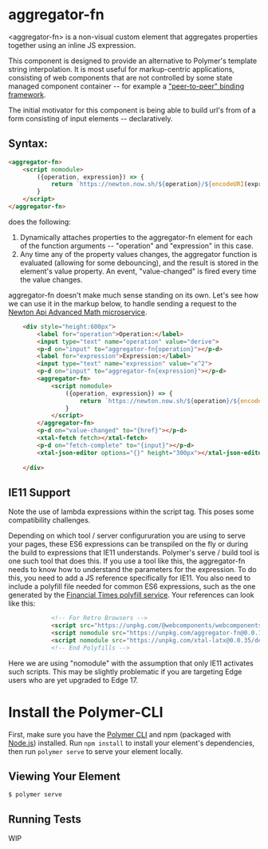# aggregator-fn

\<aggregator-fn\> is a non-visual custom element that aggregates properties together using an inline JS expression.

This component is designed to provide an alternative to Polymer's template string interpolation.  It is most useful for markup-centric applications, consisting of web components that are not controlled by some state managed component container -- for example a ["peer-to-peer" binding framework](https://www.webcomponents.org/element/p-d.p-u).

The initial motivator for this component is being able to build url's from of a form consisting of input elements -- declaratively.

## Syntax:

```html
<aggregator-fn>
    <script nomodule>
        ({operation, expression}) => {
            return `https://newton.now.sh/${operation}/${encodeURI(expression)}`
        }  
    </script>
</aggregator-fn>
```

does the following:

1)  Dynamically attaches properties to the aggregator-fn element for each of the function arguments -- "operation" and "expression" in this case.
2)  Any time any of the property values changes, the aggregator function is evaluated (allowing for some debouncing), and the result is stored in the element's value property.  An event, "value-changed" is fired every time the value changes.

aggregator-fn doesn't make much sense standing on its own.  Let's see how we can use it in the markup below, to handle sending a request to the [Newton Api Advanced Math microservice](https://newton.now.sh/).

```html
    <div style="height:600px">
        <label for="operation">Operation:</label>
        <input type="text" name="operation" value="derive">
        <p-d on="input" to="aggregator-fn{operation}"></p-d>
        <label for="expression">Expression:</label>
        <input type="text" name="expression" value="x^2">
        <p-d on="input" to="aggregator-fn{expression}"></p-d>
        <aggregator-fn>
            <script nomodule>
                ({operation, expression}) => {
                    return `https://newton.now.sh/${operation}/${encodeURI(expression)}`
                }  
            </script>
        </aggregator-fn>
        <p-d on="value-changed" to="{href}"></p-d>
        <xtal-fetch fetch></xtal-fetch>
        <p-d on="fetch-complete" to="{input}"></p-d>
        <xtal-json-editor options="{}" height="300px"></xtal-json-editor>
        
    </div>
```

<!--
```
<custom-element-demo>
  <template>
      <div>
        <label for="operation">Operation:</label>
        <input type="text" name="operation" value="derive">
        <p-d on="input" to="aggregator-fn{operation}"></p-d>
        <label for="expression">Expression:</label>
        <input type="text" name="expression" value="x^2">
        <p-d on="input" to="aggregator-fn{expression}"></p-d>
        <aggregator-fn>
            <script nomodule>
                ({operation, expression}) => {
                    return `https://newton.now.sh/${operation}/${encodeURI(expression)}`
                }  
            </script>
        </aggregator-fn>
        <p-d on="value-changed" to="{href}"></p-d>
        <xtal-fetch fetch></xtal-fetch>
        <p-d on="fetch-complete" to="{input}"></p-d>
        <xtal-json-editor options="{}" height="300px"></xtal-json-editor>
        
        <script type="module" src="https://unpkg.com/aggregator-fn@0.0.1/aggregator-fn.js?module"></script>
        <script type="module" src="https://unpkg.com/xtal-fetch@0.0.47/xtal-fetch.js"></script>
        <script type="module" src="https://unpkg.com/p-d.p-u@0.0.69/p-d.p-u.js"></script>
        <script type="module" src="https://unpkg.com/xtal-json-editor@0.0.29/xtal-json-editor.js"></script>
    </div>

    </template>
</custom-element-demo>
```
-->

## IE11 Support

Note the use of lambda expressions within the script tag.  This poses some compatibility challenges.

Depending on which tool / server configururation you are using to serve your pages, these ES6 expressions can be transpiled on the fly or during the build to expressions that IE11 understands.  Polymer's serve / build tool is one such tool that does this.  If you use a tool like this, the aggregator-fn needs to know how to understand the parameters for the expression.  To do this, you need to add a JS reference specifically for IE11.  You also need to include a polyfill file needed for common ES6 expressions, such as the one generated by the [Financial Times polyfill service](https://polyfill.io/v2/docs/).  Your references can look like this:

```html
            <!-- For Retro Browsers -->
            <script src="https://unpkg.com/@webcomponents/webcomponentsjs/webcomponents-loader.js"></script>
            <script nomodule src="https://unpkg.com/aggregator-fn@0.0.1/IE11-polyfill.js"></script>
            <script nomodule src="https://unpkg.com/xtal-latx@0.0.35/destruct.IE11.js"></script>
            <!-- End Polyfills -->
```

Here we are using "nomodule" with the assumption that only IE11 activates such scripts.  This may be slightly problematic if you are targeting Edge users who are yet upgraded to Edge 17.

# Install the Polymer-CLI

First, make sure you have the [Polymer CLI](https://www.npmjs.com/package/polymer-cli) and npm (packaged with [Node.js](https://nodejs.org)) installed. Run `npm install` to install your element's dependencies, then run `polymer serve` to serve your element locally.

## Viewing Your Element

```
$ polymer serve
```

## Running Tests

WIP

